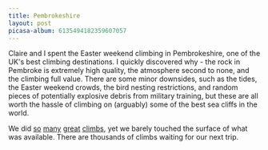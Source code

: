 ```yaml
---
title: Pembrokeshire
layout: post
picasa-album: 6135494182359607057
---
```


Claire and I spent the Easter weekend climbing in Pembrokeshire, one of the
UK's best climbing destinations. I quickly discovered why - the rock in
Pembroke is extremely high quality, the atmosphere second to none, and the
climbing full value. There are some minor downsides, such as the tides, the
Easter weekend crowds, the bird nesting restrictions, and random pieces of
potentially explosive debris from military training, but these are all worth
the hassle of climbing on (arguably) some of the best sea cliffs in the world.

We did <a href="http://www.ukclimbing.com/logbook/c.php?i=24702">so</a> <a
href="http://www.ukclimbing.com/logbook/c.php?i=24804">many</a> <a
href="http://www.ukclimbing.com/logbook/c.php?i=60601">great</a> <a
href="http://www.ukclimbing.com/logbook/c.php?i=24797">climbs</a>, yet we
barely touched the surface of what was available. There are thousands of
climbs waiting for our next trip.
